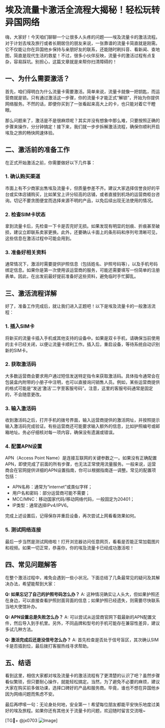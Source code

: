 # 埃及流量卡激活全流程大揭秘！轻松玩转异国网络

嗨，大家好！今天咱们聊聊一个让很多人头疼的问题——埃及流量卡的激活流程。对于计划去埃及旅行或者长期居住的朋友来说，一张靠谱的流量卡简直就是刚需。它不仅能让你在异国他乡保持与亲朋好友的联系，还能随时刷抖音、看新闻、查地图，简直是现代生活的救星！不过，很多小伙伴反映，流量卡的激活过程有点复杂，容易踩坑。别担心，这篇文章就是来帮你扫清障碍的！

## 一、为什么需要激活？

首先，咱们得明白为什么流量卡需要激活。简单来说，流量卡就像一把钥匙，而运营商就是锁。只有通过激活这一步骤，你的流量卡才能正式“解锁”，开始为你提供网络服务。不然的话，即便你买到了一张看起来高大上的卡，也只能对着它干瞪眼。

那么问题来了，激活是不是很麻烦呢？其实并没有想象中那么难，只要按照正确的步骤来操作，分分钟搞定！接下来，我们就一步步拆解激活流程，确保你顺利开启埃及之旅的畅快网速体验。

## 二、激活前的准备工作

在正式开始激活之前，你需要做好以下几件事：

### 1. 确认购买渠道
市面上有不少商家出售埃及流量卡，但质量参差不齐。建议大家选择信誉良好的平台或实体店铺购买，比如某宝上评分较高的店铺，或者直接到机场的运营商柜台咨询。切记不要贪图便宜而选择来源不明的产品，以免后续出现无法使用的情况。

### 2. 检查SIM卡状态
拿到流量卡后，先检查一下卡是否完好无损。如果发现有明显的划痕、折痕甚至破损，建议立即联系卖家更换。此外，还要确认卡面上的条形码和序列号清晰可见，这些信息在激活过程中可能会用到。

### 3. 准备好相关资料
通常情况下，激活时需要提供护照信息（包括姓名、护照号码等），以及手机号码绑定信息。如果你是第一次使用该运营商的服务，可能还需要填写一份简单的注册表单。因此，在出发前最好提前准备好这些资料，避免临时手忙脚乱。

## 三、激活流程详解

好了，准备工作完成后，就让我们进入正题吧！以下是埃及流量卡的一般激活流程：

### 1. 插入SIM卡
将新买的流量卡插入手机或其他支持的设备中。如果是双卡手机，请确保当前使用的主卡已经关闭，以便让流量卡顺利工作。插入后，重启设备，等待系统自动识别新的SIM卡。

### 2. 获取激活码
大多数运营商会要求用户通过短信发送特定指令来获取激活码。具体指令通常会在包装盒内附带的小册子中注明，也可以直接询问销售人员。例如，某些运营商提供的格式可能是“发送‘激活’二字至客服号码”。注意，这里的客服号码通常是固定的，不会随意更改。

### 3. 输入激活码
收到激活码之后，打开手机的拨号界面，输入运营商提供的激活网址，并按照提示输入激活码完成验证。有些运营商还可能要求输入额外的信息，比如护照编号或邮箱地址。务必仔细核对每一项内容，确保没有遗漏或错误。

### 4. 配置APN设置
APN（Access Point Name）是连接互联网的关键参数之一。如果没有正确配置APN，即使完成了前面的所有步骤，也无法正常使用流量服务。一般来说，运营商会在官网提供详细的APN设置指南，你可以根据指南逐一调整。常见的配置项包括：
   - APN名称：通常为“internet”或类似字样；
   - 用户名和密码：部分运营商可能不需要；
   - MCC/MNC：移动国家代码/移动网络代码，一般固定为20401；
   - IP类型：通常选择IPv4/IPV6。

完成上述设置后，记得保存并重启设备，再次尝试上网看看效果如何。

### 5. 测试网络连接
最后一步当然是测试网络啦！打开浏览器访问任意网页，看看是否能正常加载图片和视频。如果一切正常，恭喜你，你的埃及流量卡已经成功激活啦！

## 四、常见问题解答

在整个激活过程中，难免会遇到一些小状况。下面总结了几条最常见的疑问及其解决办法，希望能帮到大家：

**Q: 如果忘记了自己的护照号码怎么办？**
A: 这种情况确实让人头大，但如果护照还在身边，可以直接查看护照封面背面的信息；如果护照已经遗失，则需要尽快联系当地大使馆补办。

**Q: APN设置总是失败怎么办？**
A: 可以尝试从运营商官网下载最新的APN配置文件，然后导入到手机里。另外，不同品牌和型号的手机可能存在兼容性差异，建议多试几种方法。

**Q: 激活完成后还是没信号怎么办？**
A: 首先检查是否处于信号盲区，其次确认SIM卡是否插到位，最后拨打客服热线寻求帮助。

## 五、结语

看到这里，相信大家都对埃及流量卡的激活流程有了更清楚的认识了吧？虽然步骤看似繁琐，但只要耐心操作，就能轻松搞定。当然，为了避免不必要的麻烦，建议大家在购买前多做功课，选择口碑好的产品和服务商。毕竟，谁也不想在异国他乡因为网络问题而焦虑不安。

最后再啰嗦一句：无论身处何地，安全第一！希望每位朋友都能平安快乐地度过美好的埃及旅程。如果你还有其他关于流量卡的问题，欢迎随时留言交流哦~

[TG💪+ @jx0703 ![Image](https://github.com/user-attachments/assets/dbca1d08-cadb-493c-b0ec-ad6f7a83f270)]